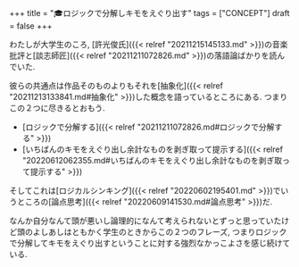 +++
title = "🎓ロジックで分解しキモをえぐり出す"
tags = ["CONCEPT"]
draft = false
+++

わたしが大学生のころ, [許光俊氏]({{< relref "20211215145133.md" >}})の音楽批評と[談志師匠]({{< relref "20211211072826.md" >}})の落語論ばかりを読んでいた.

彼らの共通点は作品そのものよりもそれを[抽象化]({{< relref "20211213133841.md#抽象化" >}})した概念を語っているところにある. つまりこの２つに尽きるとおもう.

-   [ロジックで分解する]({{< relref "20211211072826.md#ロジックで分解する" >}})
-   [いちばんのキモをえぐり出し余計なものを剥ぎ取って提示する]({{< relref "20220612062355.md#いちばんのキモをえぐり出し余計なものを剥ぎ取って提示する" >}})

そしてこれは[ロジカルシンキング]({{< relref "20220602195401.md" >}})でいうところの[論点思考]({{< relref "20220609141530.md#論点思考" >}})だ.

なんか自分なんて頭が悪いし論理的になんて考えられないとずっと思っていたけど頭のよしあしはともかく学生のときからこの２つのフレーズ, つまりロジックで分解してキモをえぐり出すということに対する強烈なかっこよさを感じ続けている.
